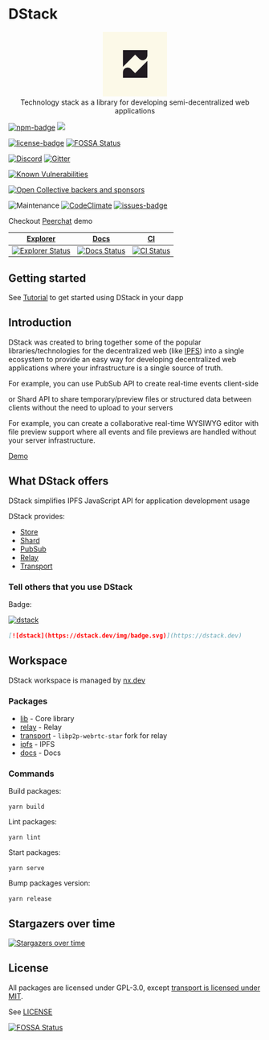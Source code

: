 # DStack

<p align="center">
  <img alt="logo" width="128" src="./docs/static/img/logo.svg" />
  <br />
  Technology stack as a library for developing semi-decentralized web applications
</p>

[![npm-badge]][npm] ![](https://badgen.net/npm/types/@dstack-js/lib)

[![license-badge]][license] [![FOSSA Status][fossa-badge]][fossa]

[![Discord][discord-badge]][discord] [![Gitter](https://badges.gitter.im/dstack-chat/community.svg)](https://gitter.im/dstack-chat/community?utm_source=badge&utm_medium=badge&utm_campaign=pr-badge&utm_content=body_badge)

[![Known Vulnerabilities](https://snyk.io/test/github/dstack-js/dstack/badge.svg)](https://snyk.io/test/github/dstack-js/dstack)

[![Open Collective backers and sponsors](https://img.shields.io/opencollective/all/dstack)](https://opencollective.com/dstack)

![Maintenance](https://img.shields.io/maintenance/yes/2022) [![CodeClimate](https://api.codeclimate.com/v1/badges/79ea2d56c8d646635e7e/maintainability)](https://codeclimate.com/github/dstack-js/dstack/maintainability) [![issues-badge]][issues]

Checkout [Peerchat](https://dstack.dev/blog/peerchat) demo

| [Explorer][explorer]                                   | [Docs][docs]                               | [CI][ci]                     |
| ------------------------------------------------------ | ------------------------------------------ | ---------------------------- |
| [![Explorer Status][explorer-badge]][explorer-deploys] | [![Docs Status][docs-badge]][docs-deploys] | [![CI Status][ci-badge]][ci] |

## Getting started

See [Tutorial](https://dstack.dev/docs/intro) to get started using DStack in your dapp

## Introduction

DStack was created to bring together some of the popular libraries/technologies for the decentralized web (like [IPFS](https://ipfs.io)) into a single ecosystem to provide an easy way for developing decentralized web applications where your infrastructure is a single source of truth.

For example, you can use PubSub API to create real-time events client-side

or Shard API to share temporary/preview files or structured data between clients without the need to upload to your servers

For example, you can create a collaborative real-time WYSIWYG editor with file preview support where all events and file previews are handled without your server infrastructure.

[Demo](https://imgur.com/cKjBrge)

## What DStack offers

DStack simplifies IPFS JavaScript API for application development usage

DStack provides:

- [Store](./apps/docs/store.md)
- [Shard](./apps/docs/shard.md)
- [PubSub](./apps/docs/pubsub.md)
- [Relay](./packages/relay)
- [Transport](./packages/transport)

### Tell others that you use DStack

Badge:

[![dstack](https://dstack.dev/img/badge.svg)](https://dstack.dev)

```markdown
[![dstack](https://dstack.dev/img/badge.svg)](https://dstack.dev)
```

## Workspace

DStack workspace is managed by [nx.dev](https://nx.dev)

### Packages

- [lib](./packages/lib) - Core library
- [relay](./packages/relay) - Relay
- [transport](./packages/transport) - `libp2p-webrtc-star` fork for relay
- [ipfs](./packages/ipfs) - IPFS
- [docs](./docs) - Docs

### Commands

Build packages:

```console
yarn build
```

Lint packages:

```console
yarn lint
```

Start packages:

```console
yarn serve
```

Bump packages version:

```console
yarn release
```

## Stargazers over time

[![Stargazers over time](https://starchart.cc/dstack-js/dstack.svg)](https://starchart.cc/dstack-js/dstack)

## License

All packages are licensed under GPL-3.0, except [transport is licensed under MIT](./packages/transport/LICENSE).

See [LICENSE](../LICENSE)

[![FOSSA Status](https://app.fossa.com/api/projects/git%2Bgithub.com%2Fdstack-js%2Fdstack.svg?type=large)](https://app.fossa.com/projects/git%2Bgithub.com%2Fdstack-js%2Fdstack?ref=badge_large)

[license]: https://github.com/dstack-js/dstack/blob/main/LICENSE
[license-badge]: https://img.shields.io/github/license/dstack-js/dstack
[issues]: https://github.com/dstack-js/dstack/issues
[issues-badge]: https://img.shields.io/github/issues/dstack-js/dstack
[npm]: https://www.npmjs.com/package/@dstack-js/lib
[npm-badge]: https://img.shields.io/npm/v/@dstack-js/lib
[ci]: https://github.com/dstack-js/dstack/actions/workflows/nx.yaml
[ci-badge]: https://github.com/dstack-js/dstack/actions/workflows/nx.yaml/badge.svg
[fossa-badge]: https://app.fossa.com/api/projects/git%2Bgithub.com%2Fdstack-js%2Fdstack.svg?type=shield
[fossa]: https://app.fossa.com/projects/git%2Bgithub.com%2Fdstack-js%2Fdstack
[discord-badge]: https://discordapp.com/api/guilds/890305580139446322/widget.png?style=shield
[discord]: https://discord.link/dstack
[changelog-badge]: https://img.shields.io/badge/DStack-changelog-blue
[changelog]: https://dstack.dev/changelog
[explorer]: https://explorer.dstack.dev
[explorer-badge]: https://api.netlify.com/api/v1/badges/995efbf9-cafc-4354-b597-44a13e872d34/deploy-status
[explorer-deploys]: https://app.netlify.com/sites/dstack-explorer/deploys
[docs]: https://dstack.dev
[docs-badge]: https://api.netlify.com/api/v1/badges/aa98407a-eb62-401d-a403-4ea91e55d37b/deploy-status
[docs-deploys]: https://app.netlify.com/sites/dstack-docs/deploys
